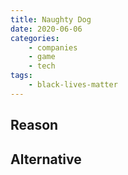 ```yaml
---
title: Naughty Dog
date: 2020-06-06
categories:
    - companies
    - game
    - tech
tags:
    - black-lives-matter
---
```


## Reason


## Alternative

